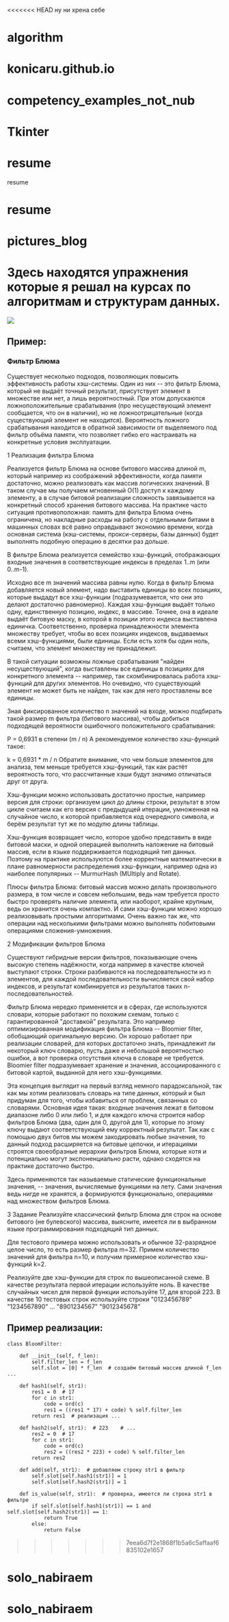 <<<<<<< HEAD
ну ни хрена себе
# algorithm
# konicaru.github.io
# competency_examples_not_nub
# Tkinter
# resume
resume
# resume
pictures_blog
=======
# Здесь находятся упражнения которые я решал на курсах по алгоритмам и структурам данных.  
![](https://raw.githubusercontent.com/konicaRu/data_structures_and_algorithms/master/pictures/algoritm200.jpg)
## Пример:
### Фильтр Блюма

Существует несколько подходов, позволяющих повысить эффективность работы хэш-системы. Один из них -- это фильтр Блюма, который не выдаёт точный результат, присутствует элемент в множестве или нет, а лишь вероятностный. При этом допускаются ложноположительные срабатывания (про несуществующий элемент сообщается, что он в наличии), но не ложноотрицательные (когда существующий элемент не находится). Вероятность ложного срабатывания находится в обратной зависимости от выделяемого под фильтр объёма памяти, что позволяет гибко его настраивать на конкретные условия эксплуатации.

1 Реализация фильтра Блюма

Реализуется фильтр Блюма на основе битового массива длиной m, который например из соображений эффективности, когда памяти достаточно, можно реализовать как массив логических значений. В таком случае мы получаем мгновенный O(1) доступ к каждому элементу, а в случае битовой реализации сложность завязывается на конкретный способ хранения битового массива. На практике часто ситуация противоположная: память для фильтра Блюма очень ограничена, но накладные расходы на работу с отдельными битами в машинных словах всё равно оправдывают экономию времени, когда основная система (кэш-системы, прокси-серверы, базы данных) будет выполнять подобную операцию в десятки раз дольше.

В фильтре Блюма реализуется семейство хэш-функций, отображающих входные значения в соответствующие индексы в пределах 1..m (или 0..m-1).

Исходно все m значений массива равны нулю. Когда в фильтр Блюма добавляется новый элемент, надо выставить единицы во всех позициях, которые выдадут все хэш-функции (подразумевается, что они это делают достаточно равномерно).
Каждая хэш-функция выдаёт только одну, единственную позицию, индекс, в массиве. Точнее, она в идеале выдаёт битовую маску, в которой в позиции этого индекса выставлена единичка.
Соответственно, проверка принадлежности элемента множеству требует, чтобы во всех позициях индексов, выдаваемых всеми хэш-функциями, были единицы. Если есть хотя бы один ноль, считаем, что элемент множеству не принадлежит.

В такой ситуации возможны ложные срабатывания "найден несуществующий", когда выставлены все единицы в позициях для конкретного элемента -- например, так скомбинировалась работа хэш-функций для других элементов. Но очевидно, что существующий элемент не может быть не найден, так как для него проставлены все единицы.

Зная фиксированное количество n значений на входе, можно подбирать такой размер m фильтра (битового массива), чтобы добиться подходящей вероятности ошибочного положительного срабатывания:

P = 0,6931 в степени (m / n)
А рекомендуемое количество хэш-функций такое:

k = 0,6931 * m / n
Обратите внимание, что чем больше элементов для анализа, тем меньше требуется хэш-функций, так как растёт вероятность того, что рассчитанные хэши будут значимо отличаться друг от друга.

Хэш-функции можно использовать достаточно простые, например версия для строки:
организуем цикл до длины строки, результат в этом цикле считаем как его версия с предыдущей итерации, умноженная на случайное число, к которой прибавляется код очередного символа, и берём результат тут же по модулю длины таблицы.

Хэш-функция возвращает число, которое удобно представить в виде битовой маски, и одной операцией выполнить наложение на битовый массив, если в языке поддерживается подходящий тип данных. Поэтому на практике используются более корректные математически в плане равномерности распределения хэш-функции, например одна из наиболее популярных -- MurmurHash (MUltiply and Rotate).

Плюсы фильтра Блюма: битовый массив можно делать произвольного размера, в том числе и совсем небольшим, ведь нам требуется просто быстро проверять наличие элемента, или наоборот, крайне крупным, ведь он хранится очень компактно. И сами хэш-функции можно хорошо реализовывать простыми алгоритмами. Очень важно так же, что операции над несколькими фильтрами можно выполнять побитовыми операциями сложения-умножения.

2 Модификации фильтров Блюма

Существуют гибридные версии фильтров, показывающие очень высокую степень надёжности, когда например в качестве ключей выступают строки. Строки разбиваются на последовательности из n элементов, для каждой последовательности вычисляется свой набор индексов, и результат комбинируется из результатов таких n-последовательностей.

Фильтр Блюма нередко применяется и в сферах, где используются словари, которые работают по похожим схемам, только с гарантированной "доставкой" результата. Это например оптимизированная модификация фильтра Блюма -- Bloomier filter, обобщающий оригинальную версию. Он хорошо работает при реализации словарей, для которых достаточно знать, принадлежит ли некоторый ключ словарю, пусть даже и небольшой вероятностью ошибки, а вот проверка отсутствия ключа в словаре не требуется. Bloomier filter подразумевает хранение и значения, ассоциированного с битовой картой, выданной для него хэш-функциями.

Эта концепция выглядит на первый взгляд немного парадоксальной, так как мы хотим реализовать словарь на типе данных, который и был придуман для того, чтобы избавиться от проблем, связанных со словарями. Основная идея такая: входные значения лежат в битовом диапазоне либо 0 или либо 1, и для каждого ключа строится набор фильтров Блюма (два, один для 0, другой для 1), которые по этому ключу выдают соответствующий ему корректный результат. Так как с помощью двух битов мы можем закодировать любые значения, то данный подход расширяется на битовые цепочки, и итерациями строятся своеобразные иерархии фильтров Блюма, которые хотя и потенциально могут экспоненциально расти, однако сходятся на практике достаточно быстро.

Здесь применяются так называемые статические функциональные значения, -- значения, вычисляемые функциями на лету. Сами значения ведь нигде не хранятся, а формируются функционально, операциями над множеством фильтров Блюма.

3 Задание
Реализуйте классический фильтр Блюма для строк на основе битового (не булевского) массива, выясните, имеется ли в выбранном языке программирования подходящий тип данных.

Для тестового примера можно использовать и обычное 32-разрядное целое число, то есть размер фильтра m=32. Примем количество значений для фильтра n=10, и получим примерное количество хэш-функций k=2.

Реализуйте две хэш-функции для строк по вышеописанной схеме.
В качестве результата первой итерации используйте ноль.
В качестве случайных чисел для первой функции используйте 17, для второй 223.
В качестве 10 тестовых строк используйте строки
"0123456789" "1234567890" ... "8901234567" "9012345678"   
## Пример реализации:
```
class BloomFilter:

    def __init__(self, f_len):
        self.filter_len = f_len
        self.slot = [0] * f_len  # создаём битовый массив длиной f_len ...

    def hash1(self, str1):
        res1 = 0  # 17
        for c in str1:
            code = ord(c)
            res1 = ((res1 * 17) + code) % self.filter_len
        return res1  # реализация ...

    def hash2(self, str1):  # 223    # ...
        res2 = 0  # 17
        for c in str1:
            code = ord(c)
            res2 = ((res2 * 223) + code) % self.filter_len
        return res2

    def add(self, str1):  # добавляем строку str1 в фильтр
        self.slot[self.hash1(str1)] = 1
        self.slot[self.hash2(str1)] = 1

    def is_value(self, str1):  # проверка, имеется ли строка str1 в фильтре
        if self.slot[self.hash1(str1)] == 1 and self.slot[self.hash2(str1)] == 1:
            return True
        else:
            return False
   ```         
>>>>>>> 7eea6d7f2e1868f1b5a6c5affaaf6835102e1657
# solo_nabiraem
# solo_nabiraem
